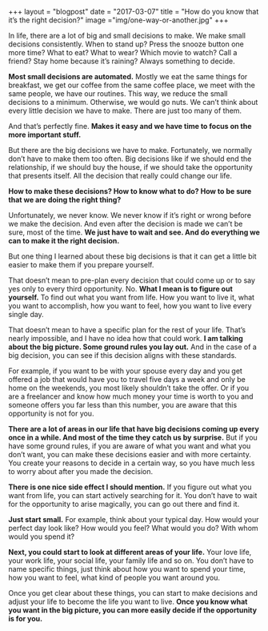 +++
layout = "blogpost"
date = "2017-03-07"
title = "How do you know that it’s the right decision?"
image ="img/one-way-or-another.jpg"
+++


In life, there are a lot of big and small decisions to make. We make small decisions consistently. When to stand up? Press the snooze button one more time? What to eat? What to wear? Which movie to watch? Call a friend? Stay home because it’s raining? Always something to decide.

**Most small decisions are automated.** Mostly we eat the same things for breakfast, we get our coffee from the same coffee place, we meet with the same people, we have our routines. This way, we reduce the small decisions to a minimum. Otherwise, we would go nuts. We can’t think about every little decision we have to make. There are just too many of them.

And that’s perfectly fine. **Makes it easy and we have time to focus on the more important stuff.** 

But there are the big decisions we have to make. Fortunately, we normally don’t have to make them too often. Big decisions like if we should end the relationship, if we should buy the house, if we should take the opportunity that presents itself. All the decision that really could change our life. 

**How to make these decisions? How to know what to do? How to be sure that we are doing the right thing?**

Unfortunately, we never know. We never know if it’s right or wrong before we make the decision. And even after the decision is made we can’t be sure, most of the time. **We just have to wait and see. And do everything we can to make it the right decision.**

But one thing I learned about these big decisions is that it can get a little bit easier to make them if you prepare yourself. 

That doesn’t mean to pre-plan every decision that could come up or to say yes only to every third opportunity. No. **What I mean is to figure out yourself.** To find out what you want from life. How you want to live it, what you want to accomplish, how you want to feel, how you want to live every single day.

That doesn’t mean to have a specific plan for the rest of your life. That’s nearly impossible, and I have no idea how that could work. **I am talking about the big picture. Some ground rules you lay out.** And in the case of a big decision, you can see if this decision aligns with these standards.

For example, if you want to be with your spouse every day and you get offered a job that would have you to travel five days a week and only be home on the weekends, you most likely shouldn’t take the offer. Or if you are a freelancer and know how much money your time is worth to you and someone offers you far less than this number, you are aware that this opportunity is not for you.

**There are a lot of areas in our life that have big decisions coming up every once in a while. And most of the time they catch us by surprise.** But if you have some ground rules, if you are aware of what you want and what you don’t want, you can make these decisions easier and with more certainty. You create your reasons to decide in a certain way, so you have much less to worry about after you made the decision.

**There is one nice side effect I should mention.** If you figure out what you want from life, you can start actively searching for it. You don’t have to wait for the opportunity to arise magically, you can go out there and find it. 

**Just start small.** For example, think about your typical day. How would your perfect day look like? How would you feel? What would you do? With whom would you spend it? 

**Next, you could start to look at different areas of your life.** Your love life, your work life, your social life, your family life and so on. You don’t have to name specific things, just think about how you want to spend your time, how you want to feel, what kind of people you want around you.

Once you get clear about these things, you can start to make decisions and adjust your life to become the life you want to live. **Once you know what you want in the big picture, you can more easily decide if the opportunity is for you.** 
